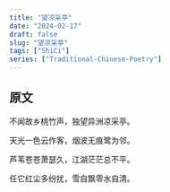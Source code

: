 ```yaml
---
title: "望凉采亭"
date: "2024-02-17"
draft: false
slug: "望凉采亭"
tags: ["ShiCi"]
series: ["Traditional-Chinese-Poetry"]
---
```


## 原文

不闻故乡桃竹声，独望异洲凉采亭。

天光一色云作客，烟波无痕鹭为邻。

芦苇苍苍萧瑟久，江湖茫茫总不平。

任它红尘多纷扰，雪自飘零水自清。
